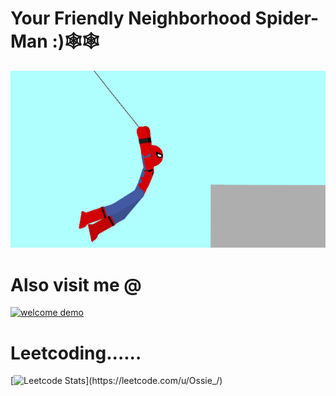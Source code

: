 # Your Friendly Neighborhood Spider-Man :)🕸️🕸️

![Spidey Swing](https://raw.githubusercontent.com/OssieLin/assets/main/spidey_swing.gif)


# Also visit me @

[![welcome demo](https://raw.githubusercontent.com/OssieLin/OssieLin.github.io/main/welcome_page.gif)](https://OssieLin.github.io)

# Leetcoding......

[![Leetcode Stats](https://leetcard.jacoblin.cool/Ossie_)](https://leetcode.com/u/Ossie_/)

<!---
OssieLin/OssieLin is a ✨ special ✨ repository because its `README.md` (this file) appears on your GitHub profile.
You can click the Preview link to take a look at your changes.
--->
